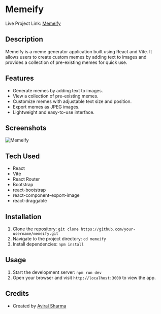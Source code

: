 # Memeify

Live Project Link: [Memeify](https://memeify-avi.netlify.app/)

## Description

Memeify is a meme generator application built using React and Vite. It allows users to create custom memes by adding text to images and provides a collection of pre-existing memes for quick use.

## Features

- Generate memes by adding text to images.
- View a collection of pre-existing memes.
- Customize memes with adjustable text size and position.
- Export memes as JPEG images.
- Lightweight and easy-to-use interface.

## Screenshots

![Memeify](/path/to/memeify-screenshot.png)

## Tech Used

- React
- Vite
- React Router
- Bootstrap
- react-bootstrap
- react-component-export-image
- react-draggable

## Installation

1. Clone the repository: `git clone https://github.com/your-username/memeify.git`
2. Navigate to the project directory: `cd memeify`
3. Install dependencies: `npm install`

## Usage

1. Start the development server: `npm run dev`
2. Open your browser and visit `http://localhost:3000` to view the app.

## Credits

- Created by [Aviral Sharma](https://github.com/aviralsharma07)
